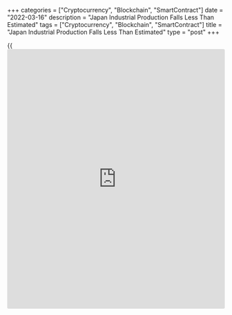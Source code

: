 +++
categories = ["Cryptocurrency", "Blockchain", "SmartContract"]
date = "2022-03-16"
description = "Japan Industrial Production Falls Less Than Estimated"
tags = ["Cryptocurrency", "Blockchain", "SmartContract"]
title = "Japan Industrial Production Falls Less Than Estimated"
type = "post"
+++

{{<iframe id="large-banner" src="https://www.bounty.group/#slide=21.0" width="100%" height="600" scrolling="no" style="border: 0px solid rgb(216, 221, 230); border-radius: 3px;">}}

Japan's industrial production fell less than estimated in January,
latest data from the Ministry of Economy, Trade and Industry said on
Wednesday.

Industrial production declined a seasonally adjusted 0.8 percent monthly
in January. In the initial estimate, output fell 1.3 percent.

Shipments declined 1.6 percent monthly in January. In the initial
estimate, shipments fell 1.8 percent.

Inventories decreased 1.4 percent, which was in contrast to the 1.8
percent growth in the initial estimate.

The inventory ratio fell 0.4 percent in December. In the initial
estimate, the inventory ratio declined 1.3 percent.

On a yearly basis, industrial production fell 0.5 percent in January.
According to the initial estimate, output decreased 0.9 percent.

Capacity utilization decreased 3.2 percent monthly in January and fell
2.3 percent from a year ago.

For comments and feedback [contact](https://www.playgroundfx.com/contact/): editorial@rtt[news](https://www.letsplayfx.com/blog/forex-news-website/).com

[Economic News][1]

 **What parts of the world are seeing the best (and worst) economic
performances lately? Click[here][2] to check out our [Econ Scorecard][2]
and find out! See up-to-the-moment [ranking](https://www.playgroundfx.com/blog/crypto-exchange-ranking/)s for the best and worst
performers in [GDP][3], [unemployment rate][4], [inflation][5] and much
more.**

   1. www.rtt[news](https://www.letsplayfx.com/blog/forex-news-website/).com/Content/EconomicNews.aspx
   2. www.rtt[news](https://www.letsplayfx.com/blog/forex-news-website/).com/economic-scorecard/world-rank/retail-sales/highest-performance.aspx
   3. www.rtt[news](https://www.letsplayfx.com/blog/forex-news-website/).com/economic-scorecard/world-rank/GDP/highest-performance.aspx
   4. www.rtt[news](https://www.letsplayfx.com/blog/forex-news-website/).com/economic-scorecard/world-rank/unemployment-rate/lowest-performance.aspx
   5. www.rtt[news](https://www.letsplayfx.com/blog/forex-news-website/).com/economic-scorecard/world-rank/CPI/highest-performance.aspx